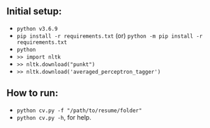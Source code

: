 ## Initial setup:
- `python v3.6.9`
- `pip install -r requirements.txt` (or) `python -m pip install -r requirements.txt`
- `python`
- `>> import nltk`
- `>> nltk.download("punkt")`
- `>> nltk.download('averaged_perceptron_tagger')`

## How to run:
- `python cv.py -f "/path/to/resume/folder"`
- `python cv.py -h`, for help. 
